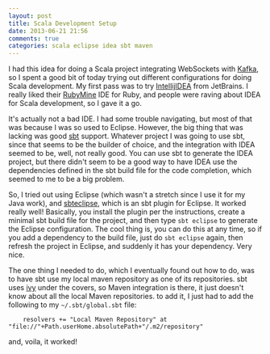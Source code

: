 ```yaml
---
layout: post
title: Scala Development Setup
date: 2013-06-21 21:56
comments: true
categories: scala eclipse idea sbt maven
---
```

I had this idea for doing a Scala project integrating WebSockets with [Kafka](http://kafka.apache.org/), so I spent a good bit of today trying out different configurations for doing Scala development. My first pass was to try [IntellijIDEA](http://www.jetbrains.com/idea/features/scala.html) from JetBrains. I really liked their [RubyMine](http://www.jetbrains.com/ruby/) IDE for Ruby, and people were raving about IDEA for Scala development, so I gave it a go.

It's actually not a bad IDE. I had some trouble navigating, but most of that was because I was so used to Eclipse. However, the big thing that was lacking was good [sbt](http://www.scala-sbt.org/) support. Whatever project I was going to use sbt, since that seems to be the builder of choice, and the integration with IDEA seemed to be, well, not really good. You can use sbt to generate the IDEA project, but there didn't seem to be a good way to have IDEA use the dependencies defined in the sbt build file for the code completion, which seemed to me to be a big problem.

So, I tried out using Eclipse (which wasn't a stretch since I use it for my Java work), and [sbteclipse](https://github.com/typesafehub/sbteclipse), which is an sbt plugin for Eclipse. It worked really well! Basically, you install the plugin per the instructions, create a minimal sbt build file for the project, and then type ``sbt eclipse`` to generate the Eclipse configuration. The cool thing is, you can do this at any time, so if you add a dependency to the build file, just do ``sbt eclipse`` again, then refresh the project in Eclipse, and suddenly it has your dependency. Very nice.

The one thing I needed to do, which I eventually found out how to do, was to have sbt use my local maven repository as one of its repositories. sbt uses [ivy](http://ant.apache.org/ivy/) under the covers, so Maven integration is there, it just doesn't know about all the local Maven repositories. to add it, I just had to add the following to my ``~/.sbt/global.sbt`` file:

```
    resolvers += "Local Maven Repository" at "file://"+Path.userHome.absolutePath+"/.m2/repository"
```

and, voila, it worked!